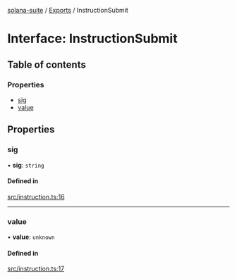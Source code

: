 [solana-suite](../README.md) / [Exports](../modules.md) / InstructionSubmit

# Interface: InstructionSubmit

## Table of contents

### Properties

- [sig](InstructionSubmit.md#sig)
- [value](InstructionSubmit.md#value)

## Properties

### sig

• **sig**: `string`

#### Defined in

[src/instruction.ts:16](https://github.com/fukaoi/solana-suite/blob/5119ed2/src/instruction.ts#L16)

___

### value

• **value**: `unknown`

#### Defined in

[src/instruction.ts:17](https://github.com/fukaoi/solana-suite/blob/5119ed2/src/instruction.ts#L17)
